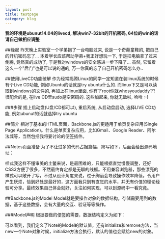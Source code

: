 ```yaml
---
layout: post
title: testpage
category: blog
---
```


**我的环境是ubunut14.04的livecd, 解决win7-32bit的开机密码, 64位的win的话请自己做相应调整**

##缘起
昨天晚上实验室一个学弟抱了一台电脑过来, 说是一个奇葩童鞋的, 把自己的开机密码忘了... 本着学长应该帮助学弟+我正好想玩一下, 于是把电脑拿了过来倒腾, 竟然真的成功了, 于是我对windows的安全感进一步下降了... 虽然, 它留着这么一个"后门"也是可以说的通的, 万一你真的忘了自己开机密码怎么办..

##使用LiveCD功能破解
作为经常捣腾Linux的同学一定知道在装linux系统的时候有个Live CD功能, 例如Ubuntu的话就是try ubuntu什么的. 而linux下又是可以读取到windows的文件的, 再加上在linux里面, 你有了root你就whosyoudaddy了! 很配合的是, 在live CD里sudo是空密码的. 这些加起来, 你就无敌啦, 哈哈 :-)

###步骤
插上启动盘(U盘/CD都可以), 重启系统, 从启动盘启动, 选择LIVE CD功能, 例如ubunut的话就选择try ubuntu

##简介
相对于基本的HTML页面，Backbone.js的更适用于单页复杂应用(Single Page Application)。什么是单页复杂应用，比如Gmail、Google Reader、阿尔法城等，当然包括我将要讨论的便签插件。

##Notes页面准备
为了不让过多的代码占据篇幅，简写如下，后面会给出源码地址：

样式我这样不懂审美的土鳖来说，是最困难的，只能根据直觉慢慢调整，还好CSS3方便了很多，不然最终肯定都是无聊的线框。不用兼容浏览器，那些漂亮的样式可以敞开了写，不过从设计角度来说，过于绚丽会导致操作效率降低，令用户产生厌烦，恰到好处是最好的，这方面我只到有直觉的水平，并无有价值的理论经验可分享。最终效果自己体会就好，关注如何实现，可以到源码中一看究竟。

##Backbone.js的Model
Model就是要操作对象的数据结构，存储需要用到的数据，基于这些数据，会有大量的交互、验证等等操作。

###Model声明
根据要做的便签的需要，数据结构定义为如下：
            
可以看到，我们定义了Note的Model的默认值，还有initialize和remove方法，当new一个Note对象时候，initialize方法会执行，默认的值也会赋给new的对象。

